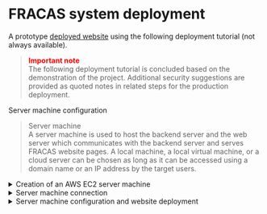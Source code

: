 # FRACAS system deployment

A prototype [deployed website](http://54.253.142.8/) using the following deployment tutorial (not always available).

> <font color="red">**Important note**</font>  
> The following deployment tutorial is concluded based on the demonstration of the project. Additional security suggestions are provided as quoted notes in related steps for the production deployment.

Server machine configuration

> Server machine  
> A server machine is used to host the backend server and the web server which communicates with the backend server and serves FRACAS website pages. A local machine, a local virtual machine, or a cloud server can be chosen as long as it can be accessed using a domain name or an IP address by the target users.

<details>
<summary>Creation of an AWS EC2 server machine</summary>

### Creation of an AWS EC2 server machine

A valid Ubuntu server machine can be created as an AWS EC2 instance. This involves the following steps:

1. **Create an AWS Account**:

   - Go to the [AWS website](https://aws.amazon.com/).
   - Click on the "Create an AWS Account" button.
   - Follow the on-screen instructions to set up your AWS account.

2. **Sign in to AWS Console**:

   - Sign in to the AWS Management Console using your newly created credentials.

3. **Navigate to the EC2 Dashboard**:

   - Search for "EC2" in the services search bar, and click on "EC2" under the Compute section in the AWS Management Console.

4. **Launch an EC2 Instance**:

   - Click the "Launch Instance" button to start creating a new EC2 instance.

5. **Name the EC2 instance**:

   - Enter a proper name to identify the server machine.

6. **Choose an Amazon Machine Image (AMI)**:

   - In Quick Start, select `Ubuntu Server 22.04 LTS (HVM), SSD Volume Type`, which is available for Free tier. For architecture, select 64-bit (x86)

7. **Choose an Instance Type**:

   - Select the `t2.micro`, which is available for Free tier.

8. **Configure Key Pair**:

   - Create a new key pair or use an existing key pair for server access.
   - For the creation of a new key pair, please refer to the official [Key pair creation guide](https://docs.aws.amazon.com/AWSEC2/latest/UserGuide/create-key-pairs.html).

   > <font color="red">**Important note**</font>  
   > The security key file should always be kept securely.

9. **Configure Network Settings**:

   - Create a new security group or use an existing security group for access control.
   - For the creation of a new security group in place, select `Allow SSH traffic from Anywhere` and `Allow HTTP traffic from the internet`

10. **Add Storage**:

    - Use gp2 or gp3 general purpose SSD. The free tier supports up to 30 GB of EBS General Purpose (SSD). The storage size should be at least 8 GB.

11. **Launch the Instance**:

    - Click the "Launch" button to create and start your EC2 instance.

Remember to monitor and manage your instances to avoid unnecessary charges. The running and

</details>

<details>
<summary>Server machine connection</summary>

### Server machine connection

1. **Find connection details**
   - Find the created EC2 instance in the AWS EC2 dashboard, then enter the instance summary page by clicking on its Instance ID (which looks like i-xxxxxxxxxxx).
   - Click `Actions - Connect` to enter the connection page, and take note of its Public IP.
   - Click SSH client for the connection details, and take note of its Public DNS, which looks like `ec2-xxx...compute.amazonaws.com`.
2. **Connect to the server machine**
   - Use the connection details and the private key selected in the EC2 creation step to connect to the EC2 instance using SSH.
   - Suppose that an SSH client like OpenSSH has been configured on your machine and can be called using `ssh`. Suppose that your key file's name is `your-private-key.pem` and your EC2's Public DNS is your-EC2-Pubic-DNS, you can connect to your server using:
   ```bash
   ssh -i "your-private-key.pem" ubuntu@your-EC2-Pubic-DNS
   ```
   - <font color="green">**Developer tips:**</font> On Windows, an external application MobaXterm can be used to manage multiple SSH connections like tabs.
     - Create a new session, select SSH, then fill your EC2's Public DNS in the `Remote host` blank, and Specify username as `ubuntu`
     - Click on Advanced SSH settings, tick `Use private key` and select the key file located on your local machine.
     - Save settings, then double-click it in the bookmark panel on the left to start an SSH session. Multiple sessions can be managed as tabs at ease.

</details>

<details>
<summary>Server machine configuration and website deployment</summary>

> <font color="green">**Developer note**</font>  
> During the server machine configuration, if there is any error indicating that a package is missing, normally it can be resolved by installing the missing package using `apt`.

<details>
<summary>Server machine preparation</summary>

### Server machine preparation

1. **Connect to server machine**

   - Please refer to the Server machine connection section.

2. **Update and upgrade packages**
   - Run `sudo apt update` to update package list and then run `sudo apt upgrade` to upgrade packages. Enter Y and press enter again to confirm.
   - A "Pending kernel upgrade" menu might pop up. Press Tab key to move the cursor to Ok and press enter to confirm.

</details>

<details>
<summary>Backend deployment</summary>

### Backend deployment

1. **Initialise and activate Python virtual environment\***

   - Change to the directory where the Python virtual environment. For example, `~` (`/home/ubuntu`):

   ```bash
   cd ~
   ```

   - Install Python venv package

   ```bash
   sudo apt install python3-venv
   ```

   - Create a virtual environment in `venv` directory:

   ```bash
   python3 -m venv venv
   ```

   - Activate the created virtual environment. The text (venv) will be displayed to the left of SSH user to indicate that the virtual environment is activated successfully.

   ```bash
   source venv/bin/activate
   ```

2. **Retrieve the backend files**

   - Change to the directory where the backend server files are stored. For example, `~` (`/home/ubuntu`):

   ```bash
   cd ~
   ```

   - Clone the repository.

   ```bash
   git clone https://github.com/uwasystemhealth/FRACAS_Team1
   ```

   - Enter the backend folder, then switch to the `backend` branch.

   ```bash
   cd FRACAS_Team1/backend
   ```

   ```bash
   git checkout backend
   ```

3. **Install required packages**
   - In the activated virtual environment and in the backend directory, install the required packages:
   ```bash
   pip3 install -r requirements.txt
   ```
4. **Configure Django backend settings**
   - Modify `backend/fracas/settings.py` with a text editor to add the server's public IP to `ALLOWED_HOSTS`, `CORS_ALLOWED_ORIGINS`, `CSRF_TRUSTED_ORIGINS`. Assume that the your server's public ip is `your.server.public.ip` (like 1.2.3.4), then the modified file should look like (only the lines to be modified are included, please use search function to locate where the lines are. ):
   ```python
   ALLOWED_HOSTS = ["localhost:3000", "1.0.0.127.in-addr.arpa", "127.0.0.1", "your.server.public.ip"]
   CORS_ALLOWED_ORIGINS = [
   "http://your.server.public.ip",
   "http://your.server.public.ip:80",
   "http://localhost",
   "http://localhost:3000",
   "http://127.0.0.1",
   "http://0.0.0.0",
   ]
   CSRF_TRUSTED_ORIGINS = ["http://your.server.public.ip"]
   ```
5. **Configure .env for email**

   - Create a file called `.env` in the `backend` folder. For example, run `nano ~/FRACAS_Team1/backend/.env` to create and edit at the same time.
   - Fill in the email details:

   ```
   DJANGO_EMAIL_HOST='your.email.host.com'

   DJANGO_EMAIL_HOST_USER='your.email.host.com'

   DJANGO_EMAIL_HOST_PASSWORD='your_email_host_password'
   ```

   - Note: a tip for using gmail can be found [here](https://support.google.com/mail/answer/185833?hl=en), use the created app password as the DJANGO_EMAIL_HOST_PASSWORD instead of your gmail account password.

6. **(Optional) Use a cloud database**

   - By default, the backend will create a SQL database, which can be exported easily. An [external tutorial](https://coderwall.com/p/mvsoyg/django-dumpdata-and-loaddata) can be useful.
   - It is possible to specify a cloud database.
   - A PostgreSQL cloud database can be created using AWS RDS. Please refer to [the official tutorial](https://aws.amazon.com/getting-started/hands-on/create-connect-postgresql-db/) to create a new PostgreSQL database.
   - Install a package for communicating with the postgres database:

   ```bash
   pip install psycopg2-binary
   ```

   - Make sure that the database is accessible from the server machine. This could be created and managed using the "Connected compute resources" functionality in the AWS RDS panel.
   - Modify the `DATABASES` in `backend/fracas/settings.py` with a text editor to read the database details from `.env` (other parts are omitted):

   ```python
   DATABASES = {
       'default': {
           'ENGINE': 'django.db.backends.postgresql_psycopg2',
           'NAME': os.getenv("DB_NAME"),
           'USER': os.getenv("DB_USER"),
           'PASSWORD': os.getenv("DB_PASSWORD"),
           'HOST': os.getenv("DB_HOST"),
           'PORT': '5432',
       }
   }
   ```

   - Then, modify the `.env` file to add the connection details to your cloud database.

   ```
   DB_HOST="your.database.host.address.rds.amazonaws.com"

   DB_NAME="postgres"

   DB_USER="YOUR_USER_NAME"

   DB_PASSWORD="YOUR_PASSWORD"
   ```

7. **Database migration**

   > <font color="red">**Important note**</font>  
   > Before commencing this section for the first time, please make sure that the used database does not contain existing data.  
   > For the cloud postgres database, please make sure that the public schema is cleaned. It is recommended that the public schema does not contain any existing table to avoid any initilisation error.  
   > Related SQL statements: `DROP SCHEMA public CASCADE; CREATE SCHEMA public;`

   - Make sure that your virtual environment is activated. Change to the backend directory.
   - Execute the following 2 commands one by one:

   ```bash
   python3 manage.py makemigrations
   python3 manage.py makemigrations api
   ```

   - Execute the following command to apply migrations.

   ```bash
   python3 manage.py migrate
   ```

   - <font color="green">**Developer tips:**</font> If changes are to be made to the Django backend data models, please repeat the 2 steps above again after changes to apply and automatically handle changes while preserving the integrity of existing data.

8. **Create superuser**

   - An initial superuser should be created as the very first admin. Execute the following command and provide account creation information accordingly.

   ```bash
   python3 manage.py createsuperuser
   ```

9. **Collect static files**

   - Create a site folder:

   ```bash
   sudo mkdir /var/www/fracas
   ```

   - Collect static files and copy them to the created site folder by running:

   ```bash
   python manage.py collectstatic
   sudo cp -r static/* /var/www/fracas/static/
   ```

10. **Run server**

    - To run the backend server, use the following command:

    ```bash
    python3 manage.py runserver
    ```

    - If you'd like to run the backend server in the background, which lets you to keep the backend server running after your SSH session is terminated, use the following command instead.

    ```bash
    nohup python3 manage.py runserver &
    ```

11. **Stop server**
    - If the backend server is running in the foreground, press contrl+C to terminate it.
    - If the backend server is running in the background, find its process ID using `ps aux | grep manage.py`, then kill it using `kill PID`.

</details>

<details>
<summary>Frontend deployment</summary>

### Frontend deployment

1. **Configure node environment**

   - Install nvm (see this [external tutorial](https://tecadmin.net/how-to-install-nvm-on-ubuntu-22-04/))

   ```bash
   sudo apt install curl
   curl https://raw.githubusercontent.com/creationix/nvm/master/install.sh | bash
   ```

   - Install and use node 18.18.2

   ```bash
   nvm install 18.18.2
   nvm use 18.18.2
   ```

2. **Retrieve the frontend files**
   - Change to a empty directory, for example, create a folder called frontend:
   ```bash
   mkdir ~/frontend
   cd ~/frontend
   ```
   - Clone the repository.
   ```bash
   git clone https://github.com/uwasystemhealth/FRACAS_Team1
   ```
3. **Build frontend site**

   - Enter the frontend directory:

   ```bash
   cd FRACAS_Team1/fracas-ui
   ```

   - Modify the API entry to the IP address of the server's public IP. Use `nano` or any other editor to edit `fracas-ui/src/api.js` to modify the following lines:

   ```js
   export const BASE_URL = "http://your.server.public.ip:80/api";
   export const BASE_URL_NEW = "http://your.server.public.ip:80";
   ```

   - Install packages using npm

   ```bash
   npm install
   ```

   - Build website. The files of the built site will be created under `/fracas-ui/build`.

   ```bash
   npm run build
   ```

   - <font color="green">**Known issue**</font> If an error message "node-sass not supported" is displayed when running `npm run build`, then run the following commands to replace it with `sass` and build site again:

   ```bash
   npm uninstall node-sass
   npm install sass
   npm run build
   ```

4. **Deploy built frontend site**
   - Copy the built site files into the site folder created in the backend deployment:
   ```bash
   sudo cp -r build/* /var/www/fracas/
   ```

</details>

<details>
<summary>Webserver configuration</summary>

### Webserver configuration

1. **Install Nginx**
   - Run `sudo apt install nginx` to install nginx to the server machine.
2. **Configure Nginx**

   - Run `sudo nano /etc/nginx/sites-available/default` to edit the default config with `nano`. Other text editors can also be used. The content of `default` should be configured to the content below (or copy the `default` template). **Note** replace `your.server.public.ip` with the public ip of your server machine.

   ```
   server {
       listen 80;
       server_name your.server.public.ip;

       location /api/ {
           proxy_set_header X-Forwarded-Host $host;
           proxy_set_header X-Real-IP $remote_addr;
           proxy_pass http://127.0.0.1:8000;
       }
       location /auth/ {
           proxy_set_header X-Forwarded-Host $host;
           proxy_set_header X-Real-IP $remote_addr;
           proxy_pass http://127.0.0.1:8000;
       }

       location /static/ {
           alias /var/www/fracas/static/;
       }

       location / {
           alias /var/www/fracas/;
           try_files $uri $uri/ /index.html;
       }

       location /admin/ {
           proxy_set_header X-Forwarded-Host $host;
           proxy_set_header X-Real-IP $remote_addr;
           proxy_pass http://127.0.0.1:8000; # Proxy to Django admin
       }
   }
   ```

3. **Apply changes**
   - Reload the nginx service to apply changes to the file.
   ```bash
   sudo systemctl reload nginx
   ```

> <font color="red">**Important Security Note**</font>  
> HTTP connection is not secured and should be replaced with appropriate HTTPS protection. HTTPS is usually available for a domain name rather than a public IP used in this sample tutorial. Therefore, when the system is deployed for production, the connection should be secured either with HTTPS or VPN for encryption of data in transmission.

</details>

</details>
